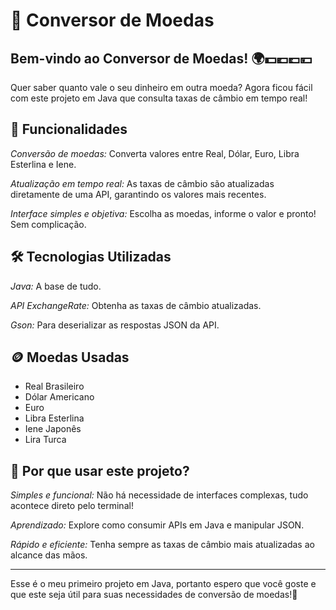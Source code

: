 # 💱 Conversor de Moedas

## Bem-vindo ao Conversor de Moedas! 🌍💵💶💷💴
Quer saber quanto vale o seu dinheiro em outra moeda? Agora ficou fácil com este projeto em Java que consulta taxas de câmbio em tempo real!
## 🚀 Funcionalidades
*Conversão de moedas:* Converta valores entre Real, Dólar, Euro, Libra Esterlina e Iene.

*Atualização em tempo real:* As taxas de câmbio são atualizadas diretamente de uma API, garantindo os valores mais recentes.

*Interface simples e objetiva:* Escolha as moedas, informe o valor e pronto! Sem complicação.
## 🛠️ Tecnologias Utilizadas
*Java:* A base de tudo.

*API ExchangeRate:* Obtenha as taxas de câmbio atualizadas.

*Gson:* Para deserializar as respostas JSON da API.
## 🪙 Moedas Usadas
* Real Brasileiro
* Dólar Americano
* Euro
* Libra Esterlina
* Iene Japonês
* Lira Turca
## 🌟 Por que usar este projeto?
*Simples e funcional:* Não há necessidade de interfaces complexas, tudo acontece direto pelo terminal!

*Aprendizado:* Explore como consumir APIs em Java e manipular JSON.

*Rápido e eficiente:* Tenha sempre as taxas de câmbio mais atualizadas ao alcance das mãos.

---
Esse é o meu primeiro projeto em Java, portanto espero que você goste e que este seja útil para suas necessidades de conversão de moedas!🥳
